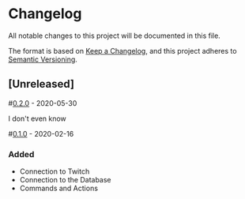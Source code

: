 # Changelog
All notable changes to this project will be documented in this file.

The format is based on [Keep a Changelog](https://keepachangelog.com/en/1.0.0/),
and this project adheres to [Semantic Versioning](https://semver.org/spec/v2.0.0.html).

## [Unreleased]

#[0.2.0] - 2020-05-30

I don't even know

#[0.1.0] - 2020-02-16

### Added
* Connection to Twitch
* Connection to the Database
* Commands and Actions

<!--links-->

[0.2.0]: https://github.com/Chronophylos/chb4/compare/v0.1.0..v0.1.0
[0.1.0]: https://github.com/Chronophylos/chb4/releases/tag/v0.1.0

<!--vim: set foldlevel=9:-->
